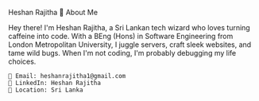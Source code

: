 Heshan Rajitha 🚀
About Me

Hey there! I'm Heshan Rajitha, a Sri Lankan tech wizard who loves turning caffeine into code. With a BEng (Hons) in Software Engineering from London Metropolitan University, I juggle servers, craft sleek websites, and tame wild bugs. When I'm not coding, I'm probably debugging my life choices.

    📧 Email: heshanrajitha1@gmail.com
    💼 LinkedIn: Heshan Rajitha
    📍 Location: Sri Lanka




<!---
Heshan93/Heshan93 is a ✨ special ✨ repository because its `README.md` (this file) appears on your GitHub profile.
You can click the Preview link to take a look at your changes.
--->
